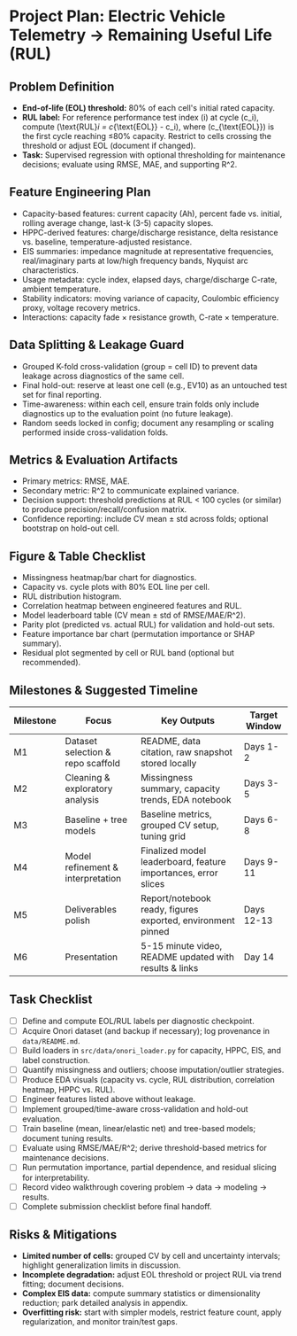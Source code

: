# Project Plan: Electric Vehicle Telemetry -> Remaining Useful Life (RUL)

## Problem Definition
- **End-of-life (EOL) threshold:** 80% of each cell's initial rated capacity.
- **RUL label:** For reference performance test index \(i\) at cycle \(c_i\), compute \(\text{RUL}_i = c_{\text{EOL}} - c_i\), where \(c_{\text{EOL}}\) is the first cycle reaching ≤80% capacity. Restrict to cells crossing the threshold or adjust EOL (document if changed).
- **Task:** Supervised regression with optional thresholding for maintenance decisions; evaluate using RMSE, MAE, and supporting R^2.

## Feature Engineering Plan
- Capacity-based features: current capacity (Ah), percent fade vs. initial, rolling average change, last-k (3-5) capacity slopes.
- HPPC-derived features: charge/discharge resistance, delta resistance vs. baseline, temperature-adjusted resistance.
- EIS summaries: impedance magnitude at representative frequencies, real/imaginary parts at low/high frequency bands, Nyquist arc characteristics.
- Usage metadata: cycle index, elapsed days, charge/discharge C-rate, ambient temperature.
- Stability indicators: moving variance of capacity, Coulombic efficiency proxy, voltage recovery metrics.
- Interactions: capacity fade × resistance growth, C-rate × temperature.

## Data Splitting & Leakage Guard
- Grouped K-fold cross-validation (group = cell ID) to prevent data leakage across diagnostics of the same cell.
- Final hold-out: reserve at least one cell (e.g., EV10) as an untouched test set for final reporting.
- Time-awareness: within each cell, ensure train folds only include diagnostics up to the evaluation point (no future leakage).
- Random seeds locked in config; document any resampling or scaling performed inside cross-validation folds.

## Metrics & Evaluation Artifacts
- Primary metrics: RMSE, MAE.
- Secondary metric: R^2 to communicate explained variance.
- Decision support: threshold predictions at RUL < 100 cycles (or similar) to produce precision/recall/confusion matrix.
- Confidence reporting: include CV mean ± std across folds; optional bootstrap on hold-out cell.

## Figure & Table Checklist
- Missingness heatmap/bar chart for diagnostics.
- Capacity vs. cycle plots with 80% EOL line per cell.
- RUL distribution histogram.
- Correlation heatmap between engineered features and RUL.
- Model leaderboard table (CV mean ± std of RMSE/MAE/R^2).
- Parity plot (predicted vs. actual RUL) for validation and hold-out sets.
- Feature importance bar chart (permutation importance or SHAP summary).
- Residual plot segmented by cell or RUL band (optional but recommended).

## Milestones & Suggested Timeline
| Milestone | Focus | Key Outputs | Target Window |
| --- | --- | --- | --- |
| M1 | Dataset selection & repo scaffold | README, data citation, raw snapshot stored locally | Days 1-2 |
| M2 | Cleaning & exploratory analysis | Missingness summary, capacity trends, EDA notebook | Days 3-5 |
| M3 | Baseline + tree models | Baseline metrics, grouped CV setup, tuning grid | Days 6-8 |
| M4 | Model refinement & interpretation | Finalized model leaderboard, feature importances, error slices | Days 9-11 |
| M5 | Deliverables polish | Report/notebook ready, figures exported, environment pinned | Days 12-13 |
| M6 | Presentation | 5-15 minute video, README updated with results & links | Day 14 |

## Task Checklist
- [ ] Define and compute EOL/RUL labels per diagnostic checkpoint.
- [ ] Acquire Onori dataset (and backup if necessary); log provenance in `data/README.md`.
- [ ] Build loaders in `src/data/onori_loader.py` for capacity, HPPC, EIS, and label construction.
- [ ] Quantify missingness and outliers; choose imputation/outlier strategies.
- [ ] Produce EDA visuals (capacity vs. cycle, RUL distribution, correlation heatmap, HPPC vs. RUL).
- [ ] Engineer features listed above without leakage.
- [ ] Implement grouped/time-aware cross-validation and hold-out evaluation.
- [ ] Train baseline (mean, linear/elastic net) and tree-based models; document tuning results.
- [ ] Evaluate using RMSE/MAE/R^2; derive threshold-based metrics for maintenance decisions.
- [ ] Run permutation importance, partial dependence, and residual slicing for interpretability.
- [ ] Record video walkthrough covering problem -> data -> modeling -> results.
- [ ] Complete submission checklist before final handoff.

## Risks & Mitigations
- **Limited number of cells:** grouped CV by cell and uncertainty intervals; highlight generalization limits in discussion.
- **Incomplete degradation:** adjust EOL threshold or project RUL via trend fitting; document decisions.
- **Complex EIS data:** compute summary statistics or dimensionality reduction; park detailed analysis in appendix.
- **Overfitting risk:** start with simpler models, restrict feature count, apply regularization, and monitor train/test gaps.
